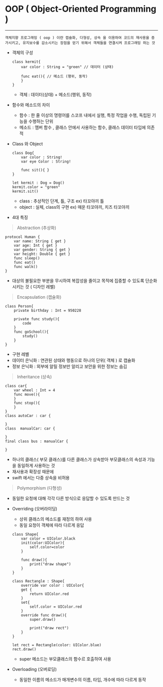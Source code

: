 # OOP ( Object-Oriented Programming )
---

```
객체지향 프로그래밍 ( oop ) 이란 캡슐화, 다형성, 상속 을 이용하여 코드의 재사용을 증가시키고, 유지보수를 감소시키는 장점을 얻기 위해서 객체들을 연결시켜 프로그래밍 하는 것
```
- 객체의 구성
	```
	class kermit{
		var color : String = "green" // 데이터 (상태)

		func eat(){ // 메소드 (행위, 동작)
		}
	}
	```
	- 객체 : 데이터(상태) + 메소드(행위, 동작)

- 함수와 메소드의 차이
	- 함수 : 한 줄 이상의 명령어를 스코프 내에서 실행, 특정 작업을 수행, 독립된 기능을 수행하는 단위
	- 메소드 : 멤버 함수 , 클래스 안에서 사용하는 함수, 클래스 데이터 타입에 의존적

- Class 와 Object
	```
	class Dog{
		var color : String!
		var eye Color : String!

		func sit(){ }
	}

	let kermit : Dog = Dog()
	kermit.color = "green"
	kermit.sit()
	```
	- class : 추상적인 단계, 틀, 구조 ex) 타꼬야끼 틀
	- object : 실체, class의 구현 ex) 매운 타꼬야끼, 치즈 타꼬야끼
	
- 4대 특징
> Abstraction (추상화)
```
protocol Human {
	var name: String { get }
	var age: Int { get }
	var gender: String { get }
	var height: Double { get }
	func sleep()
	func eat()
	func walk()
}
```
- 대상의 불필요한 부분을 무시하여 복잡성을 줄이고 목적에 집중할 수 있도록 단순화 시키는 것 ( 디자인 레벨)

> Encapsulation (캡슐화)
```
class Person{
	private birthday : Int = 950228
	
	private func study(){
		code
	}
	func goSchool(){
		study()
	}
}
```
- 구현 레벨
- 데이터 은닉화 : 연관된 상태와 행동으로 하나의 단위( 객체 ) 로 캡슐화
- 정보 은닉화 : 외부에 알릴 정보만 알리고 보안을 위한 정보는 숨김

> Inheritance (상속)
```
class car{
	var wheel : Int = 4
	func move(){
	}
	func stop(){
	}
}
class autoCar : car {
		
}
class  manualCar: car {

}
final class bus : manualCar {

}
```
- 하나의 클래스( 부모 클래스)를 다른 클래스가 상속받아 부모클래스의 속성과 기능을 동일하게 사용하는 것
- 재사용과 확장성 때문에
- swift 에서는 다중 상속을 비허용


> Polymorphism (다형성)

- 동일한 요청에 대해 각각 다른 방식으로 응답할 수 있도록 만드는 것
- Overriding (오버라이딩)
	- 상위 클래스의 메소드를 재정의 하여 사용
	- 동일 요청이 객체에 따라 다르게 응답
	```
	class Shape{
		var color = UIColor.black
		init(color:UIColor){
			self.color=color
		}

		func draw(){
			print("draw shape")
		}
	}

	class Rectangle : Shape{
		override var color : UIColor{
		get {
			return UIColor.red
		}
		set{
			self.color = UIColor.red
		}
		override func draw(){
			super.draw()
	
			print("draw rect")
		}
	}
	
	let rect = Rectangle(color: UIColor.blue)
	rect.draw()
	```
	- super 메소드는 부모클래스의 함수르 호출하여 사용
	
	
- Overloading (오버로딩)
	- 동일한 이름의 메소드가 매개변수의 이름,  타입, 개수에 따라 다르게 동작
	```

	```

